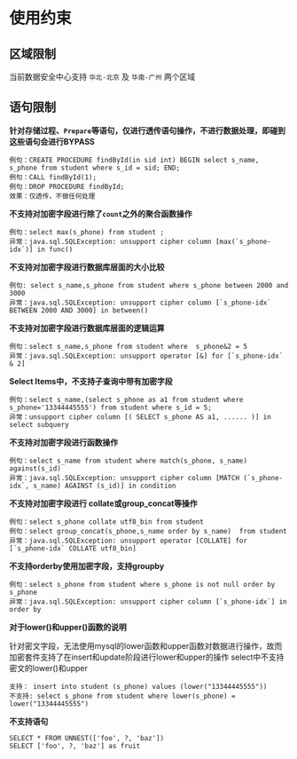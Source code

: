 # 使用约束


## 区域限制

当前数据安全中心支持 `华北-北京` 及 `华南-广州` 两个区域

## 语句限制

**针对存储过程、`Prepare`等语句，仅进行透传语句操作，不进行数据处理，即碰到这些语句会进行BYPASS**
```
例句：CREATE PROCEDURE findById(in sid int) BEGIN select s_name, s_phone from student where s_id = sid; END;
例句：CALL findById(1);
例句：DROP PROCEDURE findById;
效果：仅透传，不做任何处理
```

**不支持对加密字段进行除了`count`之外的聚合函数操作**

```
例句：select max(s_phone) from student ;
异常：java.sql.SQLException: unsupport cipher column [max(`s_phone-idx`)] in func()
```

**不支持对加密字段进行数据库层面的大小比较**
```
例句: select s_name,s_phone from student where s_phone between 2000 and 3000
异常：java.sql.SQLException: unsupport cipher column [`s_phone-idx` BETWEEN 2000 AND 3000] in between()
```

**不支持对加密字段进行数据库层面的逻辑运算**
```
例句：select s_name,s_phone from student where  s_phone&2 = 5
异常：java.sql.SQLException: unsupport operator [&] for [`s_phone-idx` & 2]
```

**Select Items中，不支持子查询中带有加密字段**
```
例句：select s_name,(select s_phone as a1 from student where s_phone='13344445555') from student where s_id = 5;
异常：unsupport cipher column [( SELECT s_phone AS a1, ...... )] in select subquery
```

**不支持对加密字段进行函数操作**
```
例句：select s_name from student where match(s_phone, s_name) against(s_id)
异常：java.sql.SQLException: unsupport cipher column [MATCH (`s_phone-idx`, s_name) AGAINST (s_id)] in condition
```

**不支持对加密字段进行 collate或group_concat等操作**

```
例句：select s_phone collate utf8_bin from student
例句：select group_concat(s_phone,s_name order by s_name)  from student
异常：java.sql.SQLException: unsupport operator [COLLATE] for [`s_phone-idx` COLLATE utf8_bin]
```

**不支持orderby使用加密字段，支持groupby**

```
例句：select s_phone from student where s_phone is not null order by s_phone
异常：java.sql.SQLException: unsupport cipher column [`s_phone-idx`] in order by
```

**对于lower()和upper()函数的说明**

针对密文字段，无法使用mysql的lower函数和upper函数对数据进行操作，故而加密套件支持了在insert和update阶段进行lower和upper的操作
select中不支持密文的lower()和upper

```
支持： insert into student (s_phone) values (lower("13344445555"))
不支持: select s_phone from student where lower(s_phone) = lower("13344445555")
```

**不支持语句**
```
SELECT * FROM UNNEST(['foo', ?, 'baz'])
SELECT ['foo', ?, 'baz'] as fruit

```
